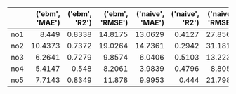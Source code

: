 |     |   ('ebm', 'MAE') |   ('ebm', 'R2') |   ('ebm', 'RMSE') |   ('naive', 'MAE') |   ('naive', 'R2') |   ('naive', 'RMSE') |   ('stacked', 'MAE') |   ('stacked', 'R2') |   ('stacked', 'RMSE') |   ('xgboost', 'MAE') |   ('xgboost', 'R2') |   ('xgboost', 'RMSE') |
|:----|-----------------:|----------------:|------------------:|-------------------:|------------------:|--------------------:|---------------------:|--------------------:|----------------------:|---------------------:|--------------------:|----------------------:|
| no1 |           8.449  |          0.8338 |           14.8175 |            13.0629 |            0.4127 |             27.8561 |               8.2953 |              0.8337 |               14.8245 |               6.9906 |              0.8297 |               14.9998 |
| no2 |          10.4373 |          0.7372 |           19.0264 |            14.7361 |            0.2942 |             31.1818 |               8.713  |              0.7018 |               20.2695 |               8.8608 |              0.7722 |               17.715  |
| no3 |           6.2641 |          0.7279 |            9.8574 |             6.0406 |            0.5103 |             13.2233 |               5.916  |              0.762  |                9.2182 |               4.5606 |              0.7878 |                8.7041 |
| no4 |           5.4147 |          0.548  |            8.2061 |             3.9839 |            0.4796 |              8.8056 |               5.3485 |              0.5567 |                8.1269 |               4.1834 |              0.5976 |                7.7433 |
| no5 |           7.7143 |          0.8349 |           11.878  |             9.9953 |            0.444  |             21.7984 |               5.2431 |              0.8621 |               10.8559 |               7.4878 |              0.8384 |               11.7531 |